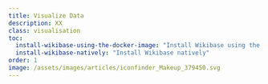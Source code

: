 ```yaml
---
title: Visualize Data
description: XX
class: visualisation
toc:
  install-wikibase-using-the-docker-image: "Install Wikibase using the Docker image"
  install-wikibase-natively: "Install Wikibase natively"
order: 1
image: /assets/images/articles/iconfinder_Makeup_379450.svg
---
```

